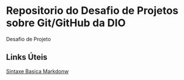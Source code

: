 # Repositorio do Desafio de Projetos sobre Git/GitHub da DIO
Desafio de Projeto

## Links Úteis
[Sintaxe Basica Markdonw](https://www.markdownguide.org/basic-syntax/)
